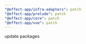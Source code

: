 ```yaml
---
"@effect-app/infra-adapters": patch
"@effect-app/prelude": patch
"@effect-app/core": patch
"@effect-app/vue": patch
---
```


update packages
